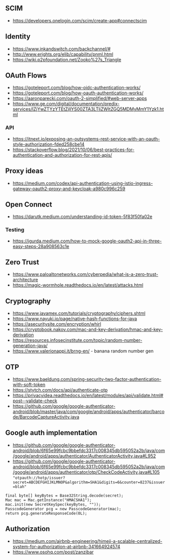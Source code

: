 

## SCIM
* https://developers.onelogin.com/scim/create-app#connectscim

## Identity
* https://www.inkandswitch.com/backchannel/#
* http://www.erights.org/elib/capability/pnml.html
* https://wiki.p2pfoundation.net/Zooko%27s_Triangle

## OAuth Flows
* https://goteleport.com/blog/how-oidc-authentication-works/
* https://goteleport.com/blog/how-oauth-authentication-works/
* https://aaronparecki.com/oauth-2-simplified/#web-server-apps
* https://www.ge.com/digital/documentation/predix-services/IZjYwZTYzYTEtZjllYS00ZTA3LTliZWItZGQ5MDMyMmY1Yzk1.html

### API
* https://itnext.io/exposing-an-outsystems-rest-service-with-an-oauth-style-authorization-fded258cbe14
* https://stackoverflow.blog/2021/10/06/best-practices-for-authentication-and-authorization-for-rest-apis/

## Proxy ideas
* https://medium.com/codex/api-authentication-using-istio-ingress-gateway-oauth2-proxy-and-keycloak-a980c996c259

## Open Connect
* https://darutk.medium.com/understanding-id-token-5f83f50fa02e

### Testing
* https://jgurda.medium.com/how-to-mock-google-oauth2-api-in-three-easy-steps-28a908563c1e

## Zero Trust
* https://www.paloaltonetworks.com/cyberpedia/what-is-a-zero-trust-architecture
* https://magic-wormhole.readthedocs.io/en/latest/attacks.html

## Cryptography
* https://www.javamex.com/tutorials/cryptography/ciphers.shtml
* https://www.nayuki.io/page/native-hash-functions-for-java
* https://asecuritysite.com/encryption/whirl
* https://cryptobook.nakov.com/mac-and-key-derivation/hmac-and-key-derivation
* https://resources.infosecinstitute.com/topic/random-number-generation-java/ 
* https://www.valerionappi.it/brng-en/ - banana random number gen

## OTP
* https://www.baeldung.com/spring-security-two-factor-authentication-with-soft-token
* https://stytch.com/docs/api/authenticate-otp
* https://privacyidea.readthedocs.io/en/latest/modules/api/validate.html#post--validate-check
* https://github.com/google/google-authenticator-android/blob/master/java/com/google/android/apps/authenticator/barcode/BarcodeCaptureActivity.java 

## Google auth implementation
* https://github.com/google/google-authenticator-android/blob/6f65e99fcbc9bbefdc3317c008345db595052a2b/java/com/google/android/apps/authenticator/AuthenticatorActivity.java#L952
* https://github.com/google/google-authenticator-android/blob/6f65e99fcbc9bbefdc3317c008345db595052a2b/java/com/google/android/apps/authenticator/otp/CheckCodeActivity.java#L105
`"otpauth://hotp/issuer?secret=ABCDEFGHIJKLMNOP&algorithm=SHA1&digits=6&counter=8237&issuer=blah"`
 ```
final byte[] keyBytes = Base32String.decode(secret);
Mac mac = Mac.getInstance("HMACSHA1");
mac.init(new SecretKeySpec(keyBytes, ""));
PasscodeGenerator pcg = new PasscodeGenerator(mac);
return pcg.generateResponseCode(0L);
```

## Authorization
* https://medium.com/airbnb-engineering/himeji-a-scalable-centralized-system-for-authorization-at-airbnb-341664924574
* https://www.osohq.com/post/zanzibar
